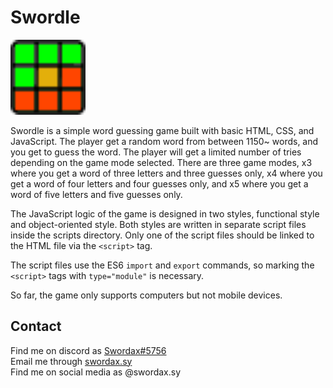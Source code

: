 # Swordle

<img src="assets/icon.png" width="120">

Swordle is a simple word guessing game built with basic HTML, CSS, and JavaScript. The player get a random word from between 1150~ words, and you get to guess the word. The player will get a limited number of tries depending on the game mode selected. There are three game modes, x3 where you get a word of three letters and three guesses only, x4 where you get a word of four letters and four guesses only, and x5 where you get a word of five letters and five guesses only.

The JavaScript logic of the game is designed in two styles, functional style and object-oriented style. Both styles are written in separate script files inside the scripts directory. Only one of the script files should be linked to the HTML file via the `<script>` tag.

The script files use the ES6 `import` and `export` commands, so marking the `<script>` tags with `type="module"` is necessary.

So far, the game only supports computers but not mobile devices.

## Contact

Find me on discord as [Swordax#5756](https://discord.com/users/465453058667839499/)<br>
Email me through [swordax.sy](mailto:swordax.sy@gmail.com)<br>
Find me on social media as @swordax.sy<br>

